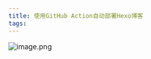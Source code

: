 ```yaml
---
title: 使用GitHub Action自动部署Hexo博客
tags:
---
```


![image.png](https://i.loli.net/2020/07/31/C9HbrLjyUO1X3EQ.png)